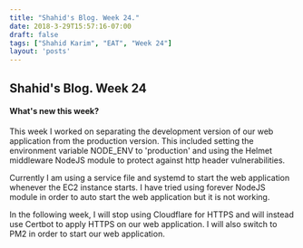 ```yaml
---
title: "Shahid's Blog. Week 24."
date: 2018-3-29T15:57:16-07:00
draft: false
tags: ["Shahid Karim", "EAT", "Week 24"]
layout: 'posts'
---
```


## Shahid's Blog. Week 24
#### What's new this week?
This week I worked on separating the development version of our web application from the production version. This included setting the environment variable NODE_ENV to 'production' and using the Helmet middleware NodeJS module to protect against http header vulnerabilities.

Currently I am using a service file and systemd to start the web application whenever the EC2 instance starts. I have tried using forever NodeJS module in order to auto start the web application but it is not working.

In the following week, I will stop using Cloudflare for HTTPS and will instead use Certbot to apply HTTPS on our web application. I will also switch to PM2 in order to start our web application.
